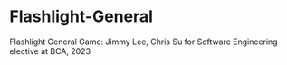 # Flashlight-General
Flashlight General Game: Jimmy Lee, Chris Su for Software Engineering elective at BCA, 2023
